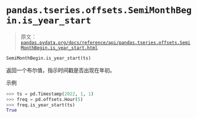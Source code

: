 # `pandas.tseries.offsets.SemiMonthBegin.is_year_start`

> 原文：[`pandas.pydata.org/docs/reference/api/pandas.tseries.offsets.SemiMonthBegin.is_year_start.html`](https://pandas.pydata.org/docs/reference/api/pandas.tseries.offsets.SemiMonthBegin.is_year_start.html)

```py
SemiMonthBegin.is_year_start(ts)
```

返回一个布尔值，指示时间戳是否出现在年初。

示例

```py
>>> ts = pd.Timestamp(2022, 1, 1)
>>> freq = pd.offsets.Hour(5)
>>> freq.is_year_start(ts)
True 
```
